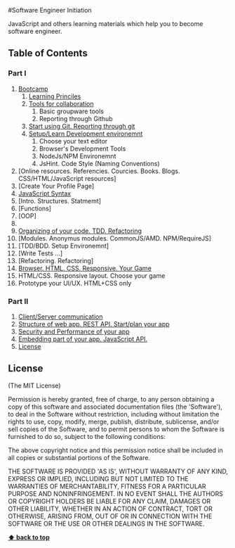 #Software Engineer Initiation

JavaScript and others learning materials which help you to become software engineer.

## Table of Contents

### Part I

1. [Bootcamp](/bootcamp/) 
    1. [Learning Princiles](bootcamp/learning-principles.md)
    1. [Tools for collaboration](bootcamp/tools-for-collaboration.md)
        1. Basic groupware tools
        1. Reporting through Github
    1. [Start using Git. Reporting through git](bootcamp/StartUsingGit.md)
    1. [Setup/Learn Development environemnt](/bootcamp)
        1. Choose your text editor
        1. Browser's Development Tools 
        1. NodeJs/NPM Environemnt
        1. JsHint. Code Style (Naming Conventions)
  1. [Online resources. Referencies. Courcies. Books. Blogs. CSS/HTML/JavaScript resources]
  1. [Create Your Profile Page]
1.  [JavaScript Syntax](/week-2)
  1. [Intro. Structures. Statmemt]
  1. [Functions]
  1. [OOP]
  1. 
1.  [Organizing of your code. TDD. Refactoring](/week-3)
  1. [Modules. Anonymus modules. CommonJS/AMD. NPM/RequireJS]
  1. [TDD/BDD. Setup Environemnt]
  1. [Write Tests ...]
  1. [Refactoring. Refactoring]
1.  [Browser. HTML. CSS. Responsive. Your Game](/week-4)
  1. HTML/CSS. Responsive layout. Choose your game
  1. Prototype your UI/UX. HTML+CSS only

### Part II

1. [Client/Server communication](/week-5)
1. [ Structure of web app. REST API. Start/plan your app](/week-6)
1. [Security and Performance of your app](/week-7)
1. [Embedding part of your app. JavaScript API.](/week-8)
1. [License](#License)
 


## License

(The MIT License)

Permission is hereby granted, free of charge, to any person obtaining
a copy of this software and associated documentation files (the
'Software'), to deal in the Software without restriction, including
without limitation the rights to use, copy, modify, merge, publish,
distribute, sublicense, and/or sell copies of the Software, and to
permit persons to whom the Software is furnished to do so, subject to
the following conditions:

The above copyright notice and this permission notice shall be
included in all copies or substantial portions of the Software.

THE SOFTWARE IS PROVIDED 'AS IS', WITHOUT WARRANTY OF ANY KIND,
EXPRESS OR IMPLIED, INCLUDING BUT NOT LIMITED TO THE WARRANTIES OF
MERCHANTABILITY, FITNESS FOR A PARTICULAR PURPOSE AND NONINFRINGEMENT.
IN NO EVENT SHALL THE AUTHORS OR COPYRIGHT HOLDERS BE LIABLE FOR ANY
CLAIM, DAMAGES OR OTHER LIABILITY, WHETHER IN AN ACTION OF CONTRACT,
TORT OR OTHERWISE, ARISING FROM, OUT OF OR IN CONNECTION WITH THE
SOFTWARE OR THE USE OR OTHER DEALINGS IN THE SOFTWARE.

**[⬆ back to top](#table-of-contents)**
